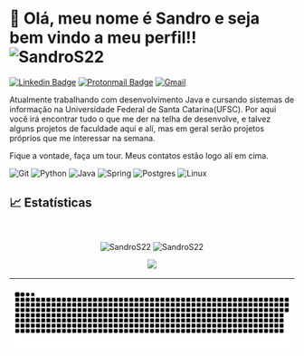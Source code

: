 # 👋 Olá, meu nome é Sandro e seja bem vindo a meu perfil!! <img src="https://komarev.com/ghpvc/?username=SandrS22&label=Profile%20views&color=610eb4&style=flat" alt="SandroS22" />

[![Linkedin Badge](https://img.shields.io/badge/Sandro_Santana_Ribeiro-blue?style=flat-square&logo=linkedin&logoColor=white&link=https://www.linkedin.com/in/sandro-santana-ribeiro-b5a489133/)](https://www.linkedin.com/in/sandro-santana-ribeiro-dev/)
[![Protonmail Badge](https://img.shields.io/badge/PROTONMAI-8B89CC?style=flat-square&logo=protonmail&logoColor=white&link=osandro@protonmail.com)](mailto:osandro@protonmail.com)
[![Gmail](https://img.shields.io/badge/GMAIL-D14836?style=flat-square&logo=gmail&logoColor=white)](mailto:santanaribeiro2002@gmail.com)

 Atualmente trabalhando com desenvolvimento Java e cursando sistemas de informação na Universidade Federal de Santa Catarina(UFSC).
 Por aqui você irá encontrar tudo o que me der na telha de desenvolve, e talvez alguns projetos de faculdade aqui e alí, mas em geral serão projetos próprios que me interessar na semana.
 
Fique a vontade, faça um tour. Meus contatos estão logo alí em cima.


 ![Git](https://img.shields.io/badge/git-%23F05033.svg?style=for-the-badge&logo=git&logoColor=white)  ![Python](https://img.shields.io/badge/python-3670A0?style=for-the-badge&logo=python&logoColor=ffdd54) ![Java](https://img.shields.io/badge/java-%23ED8B00.svg?style=for-the-badge&logo=openjdk&logoColor=white) ![Spring](https://img.shields.io/badge/spring-%236DB33F.svg?style=for-the-badge&logo=spring&logoColor=white) ![Postgres](https://img.shields.io/badge/postgres-%23316192.svg?style=for-the-badge&logo=postgresql&logoColor=white) ![Linux](https://img.shields.io/badge/Linux-FCC624?style=for-the-badge&logo=linux&logoColor=black)

 

## 📈 Estatísticas

<br/>
<p align="center">
  <img width="45.5%" src="https://github-readme-stats.vercel.app/api?username=SandroS22&count_private=true&theme=radical&title_color=ff3068&show_icons=true" alt="SandroS22" />
  <img width="48%" src="https://github-readme-streak-stats.herokuapp.com/?user=SandroS22&theme=radical&date_format=M%20j%5B%2C%20Y%5D&ring=ff3068&fire=ff3068&sideNums=ff3068" alt="SandroS22"/>
</p>
<p align="center">
  <img width="48%" src="https://github-readme-stats.vercel.app/api/top-langs/?username=SandroS22&layout=compact&langs_count=7&theme=radical&title_color=ff3068&show_icons=true"/>
</p>
<hr />

![Snake animation](https://github.com/SandroS22/SandroS22/blob/output/github-contribution-grid-snake.svg)
